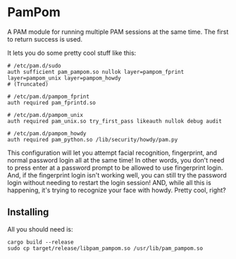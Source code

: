 # PamPom

A PAM module for running multiple PAM sessions at the same time. The first to return success is used.

It lets you do some pretty cool stuff like this:

```
# /etc/pam.d/sudo
auth sufficient pam_pampom.so nullok layer=pampom_fprint layer=pampom_unix layer=pampom_howdy
# (Truncated)
```

```
# /etc/pam.d/pampom_fprint
auth required pam_fprintd.so
```

```
# /etc/pam.d/pampom_unix
auth required pam_unix.so try_first_pass likeauth nullok debug audit
```

```
# /etc/pam.d/pampom_howdy
auth required pam_python.so /lib/security/howdy/pam.py
```

This configuration will let you attempt facial recognition, fingerprint, and normal password login all at the same time! In other words, you don't need to press enter at a password prompt to be allowed to use fingerprint login. And, if the fingerprint login isn't working well, you can still try the password login without needing to restart the login session! AND, while all this is happening, it's trying to recognize your face with howdy. Pretty cool, right?


## Installing

All you should need is:
```
cargo build --release
sudo cp target/release/libpam_pampom.so /usr/lib/pam_pampom.so
```
